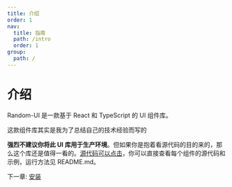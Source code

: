 ```yaml
---
title: 介绍
order: 1
nav:
  title: 指南
  path: /intro
  order: 1
group:
  path: /
---
```


# 介绍

Random-UI 是一款基于 React 和 TypeScript 的 UI 组件库。

这款组件库其实是我为了总结自己的技术经验而写的

**强烈不建议你将此 UI 库用于生产环境**。但如果你是抱着看源代码的目的来的，那么这个库还是值得一看的。[源代码可以点击](https://github.com/liuchengcheng1999/random-react-v2)，你可以直接查看每个组件的源代码和示例，运行方法见 README.md。

下一章: [安装](./install.md)